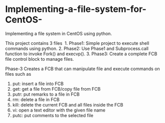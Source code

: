 # Implementing-a-file-system-for-CentOS-
Implementing a file system in CentOS using python.

This project contains 3 files 
  1. Phase1: Simple project to execute shell commands using python.
  2. Phase2: Use Phase1 and Subprocess.call function to invoke Fork() and execvp().
  3. Phase3: Create a complete FCB file control block to manage files.

Phase-3 Creates a FCB that can manipulate file and execute commands on files such as
  1. put: insert a file into FCB
  2. get: get a file from FCB/copy file from FCB 
  3. putr: put remarks to a file in FCB
  4. rm: delete a file in FCB
  5. kill: delete the current FCB and all files inside the FCB
  6. vi: open a text editor with the given file name
  7. putc: put comments to the selected file
